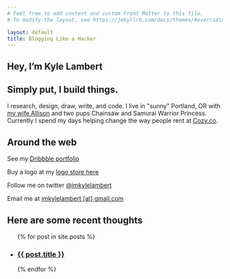 ```yaml
---
# Feel free to add content and custom Front Matter to this file.
# To modify the layout, see https://jekyllrb.com/docs/themes/#overriding-theme-defaults

layout: default
title: Blogging Like a Hacker
---
```


<article class="post-wrap home-wrap">
  <h1>Hey, I&rsquo;m Kyle Lambert</h1>
  <h2>Simply put, I build things.</h2>
  <p>I research, design, draw, write, and code. I live in "sunny" Portland, OR with <a href="https://thefittutor.com/" target="_blank">my wife Allison</a> and two pups Chainsaw and Samurai Warrior Princess. Currently I spend my days helping change the way people rent at <a href="https://cozy.co/">Cozy.co</a>.</p>

  <h2>Around the web</h2>
  <p>See my <a href="https://dribbble.com/calloutcreative" target="_blank">Dribbble portfolio</a></p>
  <p>Buy a logo at my <a href="https://bootstraplogos.com" target="_blank">logo store here</a></p>
  <p>Follow me on twitter <a href="https://twitter.com/imkylelambert" target="_blank">@imkylelambert</a></p>
  <p>Email me at <a href="mailto:imkylelambert@gmail.com">imkylelambert [at] gmail.com</a></p>
  <h2>Here are some recent thoughts</h2>
  <ul>
    {% for post in site.posts %}
      <li>
        <a href="{{ post.url }}"><h3>{{ post.title }}</h3></a>
      </li>
    {% endfor %}
  </ul>
</article>
